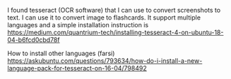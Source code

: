 ---
---

I found tesseract (OCR software) that I can use to convert screenshots to text. I can use it to convert image to flashcards. It support multiple languages and a simple installation instruction is  
https://medium.com/quantrium-tech/installing-tesseract-4-on-ubuntu-18-04-b6fcd0cbd78f

How to install other languages (farsi)
https://askubuntu.com/questions/793634/how-do-i-install-a-new-language-pack-for-tesseract-on-16-04/798492